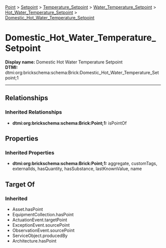 [Point](../../../../../Point.md) > [Setpoint](../../../../Setpoint.md) > [Temperature_Setpoint](../../../Temperature_Setpoint.md) > [Water_Temperature_Setpoint](../../Water_Temperature_Setpoint.md) > [Hot_Water_Temperature_Setpoint](../Hot_Water_Temperature_Setpoint.md) > [Domestic_Hot_Water_Temperature_Setpoint](.)
# Domestic_Hot_Water_Temperature_Setpoint

**Display name:** Domestic Hot Water Temperature Setpoint<br />
**DTMI:** dtmi:org:brickschema:schema:Brick:Domestic_Hot_Water_Temperature_Setpoint;1

---
## Relationships
### Inherited Relationships
* **dtmi:org:brickschema:schema:Brick:Point;1:** isPointOf
## Properties
### Inherited Properties
* **dtmi:org:brickschema:schema:Brick:Point;1:** aggregate, customTags, externalIds, hasQuantity, hasSubstance, lastKnownValue, name
## Target Of
### Inherited
* Asset.hasPoint
* EquipmentCollection.hasPoint
* ActuationEvent.targetPoint
* ExceptionEvent.sourcePoint
* ObservationEvent.sourcePoint
* ServiceObject.producedBy
* Architecture.hasPoint

